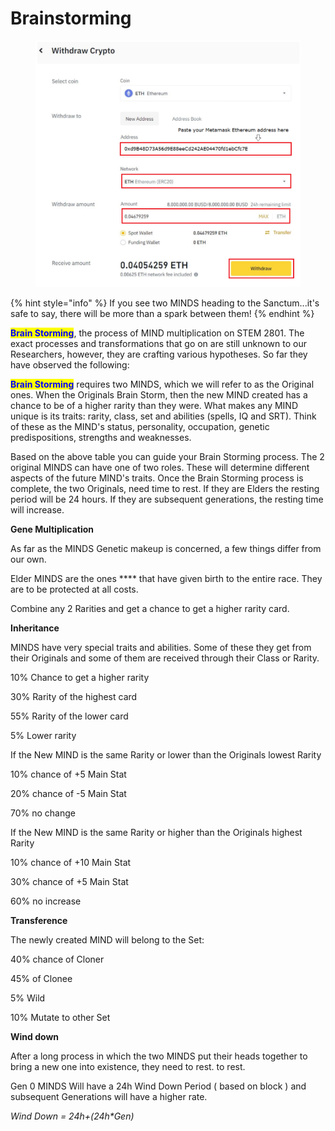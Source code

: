 # Brainstorming

<figure><img src="../../../../.gitbook/assets/unknown.png" alt=""><figcaption></figcaption></figure>

{% hint style="info" %}
If you see two MINDS heading to the Sanctum...it's safe to say, there will be more than a spark between them!
{% endhint %}

<mark style="color:blue;">**Brain Storming**</mark>, the process of MIND multiplication on STEM 2801. The exact processes and transformations that go on are still unknown to our Researchers, however, they are crafting various hypotheses. So far they have observed the following:

<mark style="color:blue;">**Brain Storming**</mark> requires two MINDS, which we will refer to as the Original ones. When the Originals Brain Storm, then the new MIND created has a chance to be of a higher rarity than they were. What makes any MIND unique is its traits: rarity, class, set and abilities (spells, IQ and SRT). Think of these as the MIND's status, personality, occupation, genetic predispositions, strengths and weaknesses.

Based on the above table you can guide your Brain Storming process. The 2 original MINDS can have one of two roles. These will determine different aspects of the future MIND's traits. Once the Brain Storming process is complete, the two Originals, need time to rest. If they are Elders the resting period will be 24 hours. If they are subsequent generations, the resting time will increase.



**Gene Multiplication**

As far as the MINDS Genetic makeup is concerned, a few things differ from our own.&#x20;

Elder MINDS are the ones **** that have given birth to the entire race. They are to be protected at all costs.

Combine any 2 Rarities and get a chance to get a higher rarity card.



**Inheritance**

MINDS have very special traits and abilities. Some of these they get from their Originals and some of them are received through their Class or Rarity.

10% Chance to get a higher rarity&#x20;

30% Rarity of the highest card&#x20;

55% Rarity of the lower card&#x20;

5% Lower rarity



If the New MIND is the same Rarity or lower than the Originals lowest Rarity

10% chance of +5 Main Stat

20% chance of -5 Main Stat

70% no change



If the New MIND is the same Rarity or higher than the Originals highest Rarity

10% chance of +10 Main Stat

30% chance of +5 Main Stat

60% no increase



**Transference**

The newly created MIND will belong to the Set:

40% chance of Cloner

45% of Clonee

5% Wild

10% Mutate to other Set



**Wind down**

After a long process in which the two MINDS put their heads together to bring a new one into existence, they need to rest. to rest.

Gen 0 MINDS Will have a 24h Wind Down Period ( based on block ) and subsequent Generations will have a higher rate.

_Wind Down = 24h+(24h\*Gen)_
